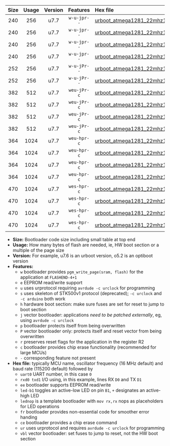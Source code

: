 |Size|Usage|Version|Features|Hex file|
|:-:|:-:|:-:|:-:|:--|
|240|256|u7.7|`w-u-jpr--`|[urboot_atmega1281_22mhz1184_2400bps_uart0_rxe0_txe1_led+b5_ur_vbl.hex](https://raw.githubusercontent.com/stefanrueger/urboot.hex/main/mcus/atmega1281/fcpu_22mhz1184/2400_bps/urboot_atmega1281_22mhz1184_2400bps_uart0_rxe0_txe1_led+b5_ur_vbl.hex)|
|240|256|u7.7|`w-u-jpr--`|[urboot_atmega1281_22mhz1184_2400bps_uart0_rxe0_txe1_lednop_ur_vbl.hex](https://raw.githubusercontent.com/stefanrueger/urboot.hex/main/mcus/atmega1281/fcpu_22mhz1184/2400_bps/urboot_atmega1281_22mhz1184_2400bps_uart0_rxe0_txe1_lednop_ur_vbl.hex)|
|240|256|u7.7|`w-u-jpr--`|[urboot_atmega1281_22mhz1184_2400bps_uart1_rxd2_txd3_led+b5_ur_vbl.hex](https://raw.githubusercontent.com/stefanrueger/urboot.hex/main/mcus/atmega1281/fcpu_22mhz1184/2400_bps/urboot_atmega1281_22mhz1184_2400bps_uart1_rxd2_txd3_led+b5_ur_vbl.hex)|
|240|256|u7.7|`w-u-jpr--`|[urboot_atmega1281_22mhz1184_2400bps_uart1_rxd2_txd3_lednop_ur_vbl.hex](https://raw.githubusercontent.com/stefanrueger/urboot.hex/main/mcus/atmega1281/fcpu_22mhz1184/2400_bps/urboot_atmega1281_22mhz1184_2400bps_uart1_rxd2_txd3_lednop_ur_vbl.hex)|
|252|256|u7.7|`w-u-jPr--`|[urboot_atmega1281_22mhz1184_2400bps_uart0_rxe0_txe1_ur_vbl.hex](https://raw.githubusercontent.com/stefanrueger/urboot.hex/main/mcus/atmega1281/fcpu_22mhz1184/2400_bps/urboot_atmega1281_22mhz1184_2400bps_uart0_rxe0_txe1_ur_vbl.hex)|
|252|256|u7.7|`w-u-jPr--`|[urboot_atmega1281_22mhz1184_2400bps_uart1_rxd2_txd3_ur_vbl.hex](https://raw.githubusercontent.com/stefanrueger/urboot.hex/main/mcus/atmega1281/fcpu_22mhz1184/2400_bps/urboot_atmega1281_22mhz1184_2400bps_uart1_rxd2_txd3_ur_vbl.hex)|
|382|512|u7.7|`weu-jPr-c`|[urboot_atmega1281_22mhz1184_2400bps_uart0_rxe0_txe1_ee_led+b5_fr_ce_ur_vbl.hex](https://raw.githubusercontent.com/stefanrueger/urboot.hex/main/mcus/atmega1281/fcpu_22mhz1184/2400_bps/urboot_atmega1281_22mhz1184_2400bps_uart0_rxe0_txe1_ee_led+b5_fr_ce_ur_vbl.hex)|
|382|512|u7.7|`weu-jPr-c`|[urboot_atmega1281_22mhz1184_2400bps_uart0_rxe0_txe1_ee_lednop_fr_ce_ur_vbl.hex](https://raw.githubusercontent.com/stefanrueger/urboot.hex/main/mcus/atmega1281/fcpu_22mhz1184/2400_bps/urboot_atmega1281_22mhz1184_2400bps_uart0_rxe0_txe1_ee_lednop_fr_ce_ur_vbl.hex)|
|382|512|u7.7|`weu-jPr-c`|[urboot_atmega1281_22mhz1184_2400bps_uart1_rxd2_txd3_ee_led+b5_fr_ce_ur_vbl.hex](https://raw.githubusercontent.com/stefanrueger/urboot.hex/main/mcus/atmega1281/fcpu_22mhz1184/2400_bps/urboot_atmega1281_22mhz1184_2400bps_uart1_rxd2_txd3_ee_led+b5_fr_ce_ur_vbl.hex)|
|382|512|u7.7|`weu-jPr-c`|[urboot_atmega1281_22mhz1184_2400bps_uart1_rxd2_txd3_ee_lednop_fr_ce_ur_vbl.hex](https://raw.githubusercontent.com/stefanrueger/urboot.hex/main/mcus/atmega1281/fcpu_22mhz1184/2400_bps/urboot_atmega1281_22mhz1184_2400bps_uart1_rxd2_txd3_ee_lednop_fr_ce_ur_vbl.hex)|
|364|1024|u7.7|`weu-hpr-c`|[urboot_atmega1281_22mhz1184_2400bps_uart0_rxe0_txe1_ee_led+b5_fr_ce_ur.hex](https://raw.githubusercontent.com/stefanrueger/urboot.hex/main/mcus/atmega1281/fcpu_22mhz1184/2400_bps/urboot_atmega1281_22mhz1184_2400bps_uart0_rxe0_txe1_ee_led+b5_fr_ce_ur.hex)|
|364|1024|u7.7|`weu-hpr-c`|[urboot_atmega1281_22mhz1184_2400bps_uart0_rxe0_txe1_ee_lednop_fr_ce_ur.hex](https://raw.githubusercontent.com/stefanrueger/urboot.hex/main/mcus/atmega1281/fcpu_22mhz1184/2400_bps/urboot_atmega1281_22mhz1184_2400bps_uart0_rxe0_txe1_ee_lednop_fr_ce_ur.hex)|
|364|1024|u7.7|`weu-hpr-c`|[urboot_atmega1281_22mhz1184_2400bps_uart1_rxd2_txd3_ee_led+b5_fr_ce_ur.hex](https://raw.githubusercontent.com/stefanrueger/urboot.hex/main/mcus/atmega1281/fcpu_22mhz1184/2400_bps/urboot_atmega1281_22mhz1184_2400bps_uart1_rxd2_txd3_ee_led+b5_fr_ce_ur.hex)|
|364|1024|u7.7|`weu-hpr-c`|[urboot_atmega1281_22mhz1184_2400bps_uart1_rxd2_txd3_ee_lednop_fr_ce_ur.hex](https://raw.githubusercontent.com/stefanrueger/urboot.hex/main/mcus/atmega1281/fcpu_22mhz1184/2400_bps/urboot_atmega1281_22mhz1184_2400bps_uart1_rxd2_txd3_ee_lednop_fr_ce_ur.hex)|
|470|1024|u7.7|`wes-hpr-c`|[urboot_atmega1281_22mhz1184_2400bps_uart0_rxe0_txe1_ee_led+b5_fr_ce.hex](https://raw.githubusercontent.com/stefanrueger/urboot.hex/main/mcus/atmega1281/fcpu_22mhz1184/2400_bps/urboot_atmega1281_22mhz1184_2400bps_uart0_rxe0_txe1_ee_led+b5_fr_ce.hex)|
|470|1024|u7.7|`wes-hpr-c`|[urboot_atmega1281_22mhz1184_2400bps_uart0_rxe0_txe1_ee_lednop_fr_ce.hex](https://raw.githubusercontent.com/stefanrueger/urboot.hex/main/mcus/atmega1281/fcpu_22mhz1184/2400_bps/urboot_atmega1281_22mhz1184_2400bps_uart0_rxe0_txe1_ee_lednop_fr_ce.hex)|
|470|1024|u7.7|`wes-hpr-c`|[urboot_atmega1281_22mhz1184_2400bps_uart1_rxd2_txd3_ee_led+b5_fr_ce.hex](https://raw.githubusercontent.com/stefanrueger/urboot.hex/main/mcus/atmega1281/fcpu_22mhz1184/2400_bps/urboot_atmega1281_22mhz1184_2400bps_uart1_rxd2_txd3_ee_led+b5_fr_ce.hex)|
|470|1024|u7.7|`wes-hpr-c`|[urboot_atmega1281_22mhz1184_2400bps_uart1_rxd2_txd3_ee_lednop_fr_ce.hex](https://raw.githubusercontent.com/stefanrueger/urboot.hex/main/mcus/atmega1281/fcpu_22mhz1184/2400_bps/urboot_atmega1281_22mhz1184_2400bps_uart1_rxd2_txd3_ee_lednop_fr_ce.hex)|

- **Size:** Bootloader code size including small table at top end
- **Usage:** How many bytes of flash are needed, ie, HW boot section or a multiple of the page size
- **Version:** For example, u7.6 is an urboot version, o5.2 is an optiboot version
- **Features:**
  + `w` bootloader provides `pgm_write_page(sram, flash)` for the application at `FLASHEND-4+1`
  + `e` EEPROM read/write support
  + `u` uses urprotocol requiring `avrdude -c urclock` for programming
  + `s` uses skeleton of STK500v1 protocol (deprecated); `-c urclock` and `-c arduino` both work
  + `h` hardware boot section: make sure fuses are set for reset to jump to boot section
  + `j` vector bootloader: applications *need to be patched externally*, eg, using `avrdude -c urclock`
  + `p` bootloader protects itself from being overwritten
  + `P` vector bootloader only: protects itself and reset vector from being overwritten
  + `r` preserves reset flags for the application in the register R2
  + `c` bootloader provides chip erase functionality (recommended for large MCUs)
  + `-` corresponding feature not present
- **Hex file:** typically MCU name, oscillator frequency (16 MHz default) and baud rate (115200 default) followed by
  + `uart0` UART number, in this case `0`
  + `rxd0 txd1` I/O using, in this example, lines RX `D0` and TX `D1`
  + `ee` bootloader supports EEPROM read/write
  + `led-b1` toggles an active-low LED on pin `B1`, `+` designates an active-high LED
  + `lednop` is a template bootloader with `mov rx,rx` nops as placeholders for LED operations
  + `fr` bootloader provides non-essential code for smoother error handing
  + `ce` bootloader provides a chip erase command
  + `ur` uses urprotocol and requires `avrdude -c urclock` for programming
  + `vbl` vector bootloader: set fuses to jump to reset, not the HW boot section
